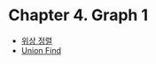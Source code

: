 # Chapter 4. Graph 1 
- [위상 정렬](https://github.com/AAISSJ/AlgorithmStudy/tree/main/2024/Data%20Structure/Tree%26Graph/Topology%20Sort)
- [Union Find](https://github.com/AAISSJ/AlgorithmStudy/tree/main/2024/Data%20Structure/Tree%26Graph/Union%20Find)

